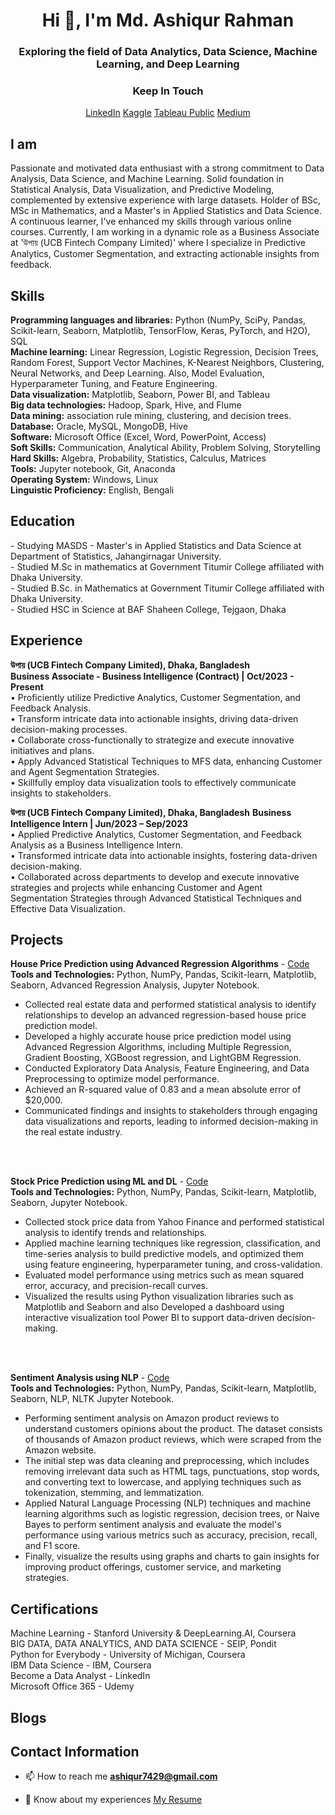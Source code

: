 

<h1 align="center">Hi 👋, I'm Md. Ashiqur Rahman</h1>

<!---===============================================================================================================================================---> 

<h3 align="center">Exploring the field of Data Analytics, Data Science, Machine Learning, and Deep Learning</h3>

<!---================================================================================================================================================---> 

<h3 align="center">Keep In Touch</h3>
<p align="center">
<a href="https://linkedin.com/in/ashiqur0202" target="_blank">LinkedIn</a>
<a href="https://kaggle.com/ashiqur0202" target="_blank">Kaggle</a>
<a href="https://public.tableau.com/app/profile/ashiqur0202" target="_blank">Tableau Public</a>
<a href="https://medium.com/@Md.AshiqurRahman" target="_blank">Medium</a>
</p>

<!---================================================================================================================================================---> 

<h2>I am </h2>
Passionate and motivated data enthusiast with a strong commitment to Data Analysis, Data Science, and Machine Learning. Solid foundation in Statistical Analysis, Data Visualization, and Predictive Modeling, complemented by extensive experience with large datasets. Holder of BSc, MSc in Mathematics, and a Master's in Applied Statistics and Data Science. A continuous learner, I've enhanced my skills through various online courses. Currently, I am working in a dynamic role as a Business Associate at 'উপায় (UCB Fintech Company Limited)' where I specialize in Predictive Analytics, Customer Segmentation, and extracting actionable insights from feedback.



<!---================================================================================================================================================---> 

<h2>Skills</h2>
<p>
  <b>Programming languages and libraries:</b>  Python (NumPy, SciPy, Pandas, Scikit-learn, Seaborn, Matplotlib, TensorFlow, Keras, PyTorch, and H2O), SQL<br>
  <b>Machine learning:</b>  Linear Regression, Logistic Regression, Decision Trees, Random Forest, Support Vector Machines, K-Nearest Neighbors, Clustering, Neural Networks, and Deep Learning. Also, Model Evaluation, Hyperparameter Tuning, and Feature Engineering.<br>
  <b>Data visualization:</b> Matplotlib, Seaborn, Power BI, and Tableau<br>
  <b>Big data technologies:</b> Hadoop, Spark, Hive, and Flume<br>
  <b>Data mining:</b> association rule mining, clustering, and decision trees.<br>
  <b>Database:</b> Oracle, MySQL, MongoDB, Hive<br>
  <b>Software:</b> Microsoft Office (Excel, Word, PowerPoint, Access) <br>
  <b>Soft Skills:</b> Communication, Analytical Ability, Problem Solving, Storytelling <br>
  <b>Hard Skills:</b></b> Algebra, Probability, Statistics, Calculus, Matrices<br>
  <b>Tools:</b> Jupyter notebook, Git, Anaconda <br>
  <b>Operating System:</b> Windows, Linux <br>
  <b>Linguistic Proficiency:</b> English, Bengali<br>
</p>

<!---================================================================================================================================================--->

<h2>Education </h2>
- Studying MASDS - Master's in Applied Statistics and Data Science at Department of Statistics, Jahangirnagar University.<br>
- Studied M.Sc in mathematics at Government Titumir College affiliated with Dhaka University.<br>
- Studied B.Sc. in Mathematics at Government Titumir College affiliated with Dhaka University.<br>
- Studied HSC in Science at BAF Shaheen College, Tejgaon, Dhaka
<!---================================================================================================================================================---> 

<h2>Experience</h2>


<b>উপায় (UCB Fintech Company Limited), Dhaka, Bangladesh</b> <br>
<b>Business Associate - Business Intelligence (Contract) | Oct/2023 - Present </b> <br>
• Proficiently utilize Predictive Analytics, Customer Segmentation, and Feedback Analysis.<br>
• Transform intricate data into actionable insights, driving data-driven decision-making processes.<br>
• Collaborate cross-functionally to strategize and execute innovative initiatives and plans.<br>
• Apply Advanced Statistical Techniques to MFS data, enhancing Customer and Agent Segmentation Strategies.<br>
• Skillfully employ data visualization tools to effectively communicate insights to stakeholders.<br>


<b>উপায় (UCB Fintech Company Limited), Dhaka, Bangladesh</b> <be>
<b>Business Intelligence Intern | Jun/2023 – Sep/2023 </b><br>
• Applied Predictive Analytics, Customer Segmentation, and Feedback Analysis as a Business Intelligence Intern.<br>
• Transformed intricate data into actionable insights, fostering data-driven decision-making.<br>
• Collaborated across departments to develop and execute innovative strategies and projects while enhancing Customer and Agent<br>
Segmentation Strategies through Advanced Statistical Techniques and Effective Data Visualization.<br>
<!---================================================================================================================================================---> 


<h2 align="left">Projects</h2>

<b>House Price Prediction using Advanced Regression Algorithms</b> - [Code](https://github.com/ashiqur0202/House-Price-Prediction)<br>
<b>Tools and Technologies:</b> Python, NumPy, Pandas, Scikit-learn, Matplotlib, Seaborn, Advanced Regression Analysis, Jupyter Notebook.<br>
- Collected real estate data and performed statistical analysis to identify relationships to develop an advanced regression-based house price prediction model.<br>
- Developed a highly accurate house price prediction model using Advanced Regression Algorithms, including Multiple Regression, Gradient Boosting, XGBoost regression, and LightGBM Regression. <br>
- Conducted Exploratory Data Analysis, Feature Engineering, and Data Preprocessing to optimize model performance.<br>
- Achieved an R-squared value of 0.83 and a mean absolute error of $20,000. <br>
- Communicated findings and insights to stakeholders through engaging data visualizations and reports, leading to informed decision-making in the real estate industry.<br>

<br>
<br>


<b>Stock Price Prediction using ML and DL</b> - [Code](https://github.com/ashiqur0202/Stock-Price-Prediction)<br>
<b>Tools and Technologies:</b> Python, NumPy, Pandas, Scikit-learn, Matplotlib, Seaborn, Jupyter Notebook.<br>
- Collected stock price data from Yahoo Finance and performed statistical analysis to identify trends and relationships. <br>
- Applied machine learning techniques like regression, classification, and time-series analysis to build predictive models, and optimized them using feature engineering, hyperparameter tuning, and cross-validation. <br>
- Evaluated model performance using metrics such as mean squared error, accuracy, and precision-recall curves.<br>
- Visualized the results using Python visualization libraries such as Matplotlib and Seaborn and also Developed a dashboard using interactive visualization tool Power BI to support data-driven decision-making.<br>


<br>
<br>

<b>Sentiment Analysis using NLP</b> - [Code](https://github.com/ashiqur0202/Sentiment-Analysis)<br>
<b>Tools and Technologies:</b> Python, NumPy, Pandas, Scikit-learn, Matplotlib, Seaborn, NLP, NLTK Jupyter Notebook.<br>
- Performing sentiment analysis on Amazon product reviews to understand customers opinions about the product. The dataset consists of thousands of Amazon product reviews, which were scraped from the Amazon website.<br>
- The initial step was data cleaning and preprocessing, which includes removing irrelevant data such as HTML tags, punctuations, stop words, and converting text to lowercase, and applying techniques such as tokenization, stemming, and lemmatization.<br>
- Applied Natural Language Processing (NLP) techniques and machine learning algorithms such as logistic regression, decision trees, or Naive Bayes to perform sentiment analysis and evaluate the model's performance using various metrics such as accuracy, precision, recall, and F1 score.<br>
- Finally, visualize the results using graphs and charts to gain insights for improving product offerings, customer service, and marketing strategies.<br>



<!---================================================================================================================================================---> 


<h2 align="left">Certifications</h2>
<p>
  Machine Learning - Stanford University & DeepLearning.AI, Coursera <br>
 	BIG DATA, DATA ANALYTICS, AND DATA SCIENCE - SEIP, Pondit 			<br>
 	Python for Everybody - University of Michigan, Coursera 			<br>
 	IBM Data Science - IBM, Coursera 										    <br>
 	Become a Data Analyst - LinkedIn 										<br>
 	Microsoft Office 365 - Udemy 										 <br>
</p>



<!---================================================================================================================================================---> 

<h2 align="left">Blogs</h2>

<!---================================================================================================================================================---> 

<h2 align="left">Contact Information</h2>

<!---================================================================================================================================================---> 

- 📫 How to reach me **ashiqur7429@gmail.com**

- 📄 Know about my experiences [My Resume](#)


<!---===============================================================================================================================================---> 
